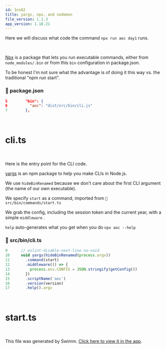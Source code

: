 ```yaml
---
id: 1ns62
title: yargs, npx, and nodemon
file_version: 1.1.3
app_version: 1.18.21
---
```


Here we will discuss what code the command `npx run aoc day1` runs.

<br/>

[Npx](https://www.npmjs.com/package/npx) is a package that lets you run executable commands, either from `node_modules/.bin` or from this `bin` configuration in package.json.

To be honest I'm not sure what the advantage is of doing it this way vs. the traditional "npm run start".
<!-- NOTE-swimm-snippet: the lines below link your snippet to Swimm -->
### 📄 package.json
```json
5        "bin": {
6          "aoc": "dist/src/bin/cli.js"
7        },
```

<br/>

# cli.ts

<br/>

Here is the entry point for the CLI code.

[yargs](http://yargs.js.org/) is an npm package to help you make CLIs in Node.js.

We use `hideBinRenamed`<swm-token data-swm-token=":src/bin/cli.ts:10:4:4:`void yargs(hideBinRenamed(process.argv))`"/> because we don't care about the first CLI argument (the name of our own executable).

We specify `start`<swm-token data-swm-token=":src/bin/cli.ts:11:4:4:`  .command(start)`"/> as a command, imported from `📄 src/bin/commands/start.ts`

We grab the config, including the session token and the current year, with a simple `middleware`<swm-token data-swm-token=":src/bin/cli.ts:12:2:2:`  .middleware(() =&gt; {`"/> .

`help`<swm-token data-swm-token=":src/bin/cli.ts:17:2:2:`  .help().argv`"/> auto-generates what you get when you do `npx aoc --help`
<!-- NOTE-swimm-snippet: the lines below link your snippet to Swimm -->
### 📄 src/bin/cli.ts
```typescript
9      // eslint-disable-next-line no-void
10     void yargs(hideBinRenamed(process.argv))
11       .command(start)
12       .middleware(() => {
13         process.env.CONFIG = JSON.stringify(getConfig())
14       })
15       .scriptName('aoc')
16       .version(version)
17       .help().argv
```

<br/>

# start.ts

<br/>

This file was generated by Swimm. [Click here to view it in the app](https://app.swimm.io/repos/Z2l0aHViJTNBJTNBYW9janMtY2xpJTNBJTNBZWxsaW90Zmlza2U=/docs/1ns62).
